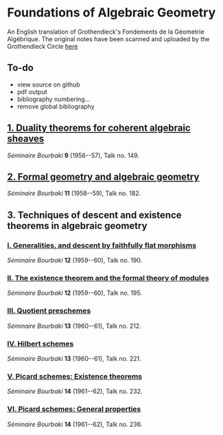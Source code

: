 # Foundations of Algebraic Geometry

An English translation of Grothendieck's Fondements de la Géometrie Algébrique.
The original notes have been scanned and uploaded by the Grothendieck Circle [here](https://webusers.imj-prg.fr/~leila.schneps/grothendieckcircle/FGA.pdf)

## To-do

- view source on github
- pdf output
- bibliography numbering...
- remove global bibliography

## [1. Duality theorems for coherent algebraic sheaves](book/FGA-1)

_Séminaire Bourbaki_ **9** (1956--57), Talk no. 149.

## [2. Formal geometry and algebraic geometry](book/FGA-2)

_Séminaire Bourbaki_ **11** (1958--59), Talk no. 182.

## 3. Techniques of descent and existence theorems in algebraic geometry

### [I. Generalities, and descent by faithfully flat morphisms](book/FGA-3-I)

_Séminaire Bourbaki_ **12** (1959--60), Talk no. 190.

### [II. The existence theorem and the formal theory of modules](book/FGA-3-II)

_Séminaire Bourbaki_ **12** (1959--60), Talk no. 195.

### [III. Quotient preschemes](book/FGA-3-III)

_Séminaire Bourbaki_ **13** (1960--61), Talk no. 212.

### [IV. Hilbert schemes](book/FGA-3-IV)

_Séminaire Bourbaki_ **13** (1960--61), Talk no. 221.

### [V. Picard schemes: Existence theorems](book/FGA-3-V)

_Séminaire Bourbaki_ **14** (1961--62), Talk no. 232.

### [VI. Picard schemes: General properties](book/FGA-3-VI)

_Séminaire Bourbaki_ **14** (1961--62), Talk no. 236.
